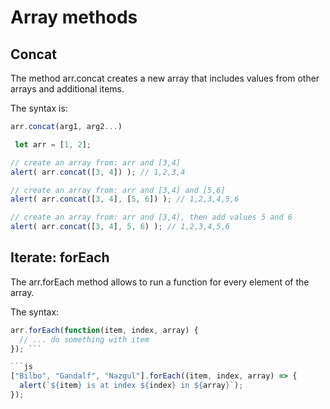# Array methods

## Concat
The method arr.concat creates a new array that includes values from other arrays and additional items.

The syntax is:

```js
arr.concat(arg1, arg2...)
 ```

```js
 let arr = [1, 2];

// create an array from: arr and [3,4]
alert( arr.concat([3, 4]) ); // 1,2,3,4

// create an array from: arr and [3,4] and [5,6]
alert( arr.concat([3, 4], [5, 6]) ); // 1,2,3,4,5,6

// create an array from: arr and [3,4], then add values 5 and 6
alert( arr.concat([3, 4], 5, 6) ); // 1,2,3,4,5,6
 ```

 ## Iterate: forEach
 The arr.forEach method allows to run a function for every element of the array.

The syntax:
```js
arr.forEach(function(item, index, array) {
  // ... do something with item
}); ```

```js
["Bilbo", "Gandalf", "Nazgul"].forEach((item, index, array) => {
  alert(`${item} is at index ${index} in ${array}`);
});
```